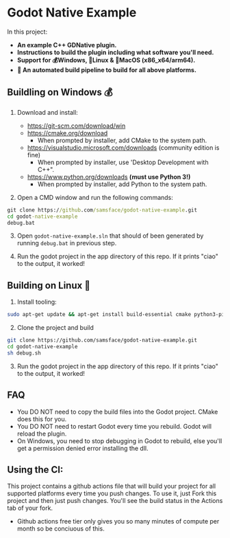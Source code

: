 # Godot Native Example

In this project:
- **An example C++ GDNative plugin.** 
- **Instructions to build the plugin including what software you'll need.**
- **Support for 💰Windows, 🐧Linux & 🍏MacOS (x86_x64/arm64).**
- **🤖 An automated build pipeline to build for all above platforms.**

## Buildling on Windows 💰

1. Download and install:
    - https://git-scm.com/download/win
    - https://cmake.org/download
        - When prompted by installer, add CMake to the system path.
    - https://visualstudio.microsoft.com/downloads (community edition is fine)
        - When prompted by installer, use 'Desktop Development with C++".
    - https://www.python.org/downloads **(must use Python 3!)**
        - When prompted by installer, add Python to the system path.

2. Open a CMD window and run the following commands:
  ```bat
  git clone https://github.com/samsface/godot-native-example.git
  cd godot-native-example
  debug.bat
  ```
 
3. Open `godot-native-example.sln` that should of been generated by running `debug.bat` in previous step.

4. Run the godot project in the app directory of this repo. If it prints "ciao" to the output, it worked!

## Building on Linux 🐧

1. Install tooling:
```sh
sudo apt-get update && apt-get install build-essential cmake python3-pip
```

2. Clone the project and build
```sh
git clone https://github.com/samsface/godot-native-example.git
cd godot-native-example
sh debug.sh
```

3. Run the godot project in the app directory of this repo. If it prints "ciao" to the output, it worked!

## FAQ

- You DO NOT need to copy the build files into the Godot project. CMake does this for you.
- You DO NOT need to restart Godot every time you rebuild. Godot will reload the plugin.
- On Windows, you need to stop debugging in Godot to rebuild, else you'll get a permission denied error installing the dll.

## Using the CI:

This project contains a github actions file that will build your project for all supported platforms every time you push changes. To use it, just Fork this project and then just push changes. You'll see the build status in the Actions tab of your fork. 

* Github actions free tier only gives you so many minutes of compute per month so be conciuous of this.
